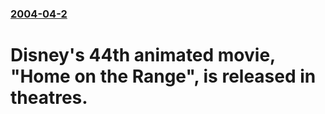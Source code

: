 ### [2004-04-2](/news/2004/04/2/index.md)

#  Disney's 44th animated movie, "Home on the Range", is released in theatres.



